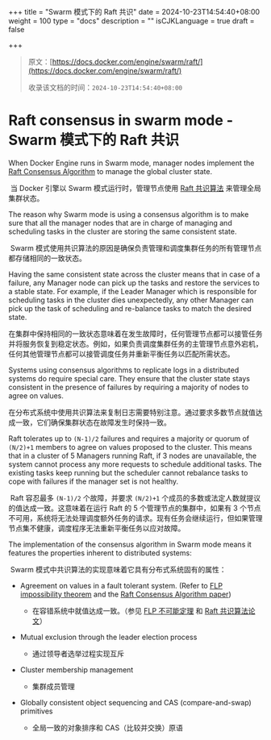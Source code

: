 +++
title = "Swarm 模式下的 Raft 共识"
date = 2024-10-23T14:54:40+08:00
weight = 100
type = "docs"
description = ""
isCJKLanguage = true
draft = false

+++

> 原文：[https://docs.docker.com/engine/swarm/raft/](https://docs.docker.com/engine/swarm/raft/)
>
> 收录该文档的时间：`2024-10-23T14:54:40+08:00`

# Raft consensus in swarm mode - Swarm 模式下的 Raft 共识

When Docker Engine runs in Swarm mode, manager nodes implement the [Raft Consensus Algorithm](http://thesecretlivesofdata.com/raft/) to manage the global cluster state.

​	当 Docker 引擎以 Swarm 模式运行时，管理节点使用 [Raft 共识算法](http://thesecretlivesofdata.com/raft/) 来管理全局集群状态。

The reason why Swarm mode is using a consensus algorithm is to make sure that all the manager nodes that are in charge of managing and scheduling tasks in the cluster are storing the same consistent state.

​	Swarm 模式使用共识算法的原因是确保负责管理和调度集群任务的所有管理节点都存储相同的一致状态。

Having the same consistent state across the cluster means that in case of a failure, any Manager node can pick up the tasks and restore the services to a stable state. For example, if the Leader Manager which is responsible for scheduling tasks in the cluster dies unexpectedly, any other Manager can pick up the task of scheduling and re-balance tasks to match the desired state.

​	在集群中保持相同的一致状态意味着在发生故障时，任何管理节点都可以接管任务并将服务恢复到稳定状态。例如，如果负责调度集群任务的主管理节点意外宕机，任何其他管理节点都可以接管调度任务并重新平衡任务以匹配所需状态。

Systems using consensus algorithms to replicate logs in a distributed systems do require special care. They ensure that the cluster state stays consistent in the presence of failures by requiring a majority of nodes to agree on values.

​	在分布式系统中使用共识算法来复制日志需要特别注意。通过要求多数节点就值达成一致，它们确保集群状态在故障发生时保持一致。

Raft tolerates up to `(N-1)/2` failures and requires a majority or quorum of `(N/2)+1` members to agree on values proposed to the cluster. This means that in a cluster of 5 Managers running Raft, if 3 nodes are unavailable, the system cannot process any more requests to schedule additional tasks. The existing tasks keep running but the scheduler cannot rebalance tasks to cope with failures if the manager set is not healthy.

​	Raft 容忍最多 `(N-1)/2` 个故障，并要求 `(N/2)+1` 个成员的多数或法定人数就提议的值达成一致。这意味着在运行 Raft 的 5 个管理节点的集群中，如果有 3 个节点不可用，系统将无法处理调度额外任务的请求。现有任务会继续运行，但如果管理节点集不健康，调度程序无法重新平衡任务以应对故障。

The implementation of the consensus algorithm in Swarm mode means it features the properties inherent to distributed systems:

​	Swarm 模式中共识算法的实现意味着它具有分布式系统固有的属性：

- Agreement on values in a fault tolerant system. (Refer to [FLP impossibility theorem](https://www.the-paper-trail.org/post/2008-08-13-a-brief-tour-of-flp-impossibility/) and the [Raft Consensus Algorithm paper](https://www.usenix.org/system/files/conference/atc14/atc14-paper-ongaro.pdf))
  - 在容错系统中就值达成一致。（参见 [FLP 不可能定理](https://www.the-paper-trail.org/post/2008-08-13-a-brief-tour-of-flp-impossibility/) 和 [Raft 共识算法论文](https://www.usenix.org/system/files/conference/atc14/atc14-paper-ongaro.pdf)）

- Mutual exclusion through the leader election process
  - 通过领导者选举过程实现互斥
- Cluster membership management
  - 集群成员管理
- Globally consistent object sequencing and CAS (compare-and-swap) primitives
  - 全局一致的对象排序和 CAS（比较并交换）原语
